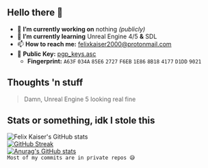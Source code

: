## Hello there 👋

- 🔭 **I’m currently working on** nothing *(publicly)*
- 🌱 **I’m currently learning** Unreal Engine 4/5 **&** SDL
- 📫 **How to reach me:** [felixkaiser2000@protonmail.com](mailto:felixkaiser2000@protonmail.com)
- 🔑 **Public Key:** [pgp_keys.asc](https://keybase.io/foxscore/pgp_keys.asc)
  - **Fingerprint:** `A63F` `034A` `85E6` `2727` `F6EB` `1E86` `8B18` `4177` `D1DD` `9021`

## Thoughts 'n stuff
> Damn, Unreal Engine 5 looking real fine

## Stats or something, idk I stole this
![Felix Kaiser's GitHub stats](https://github-readme-stats.vercel.app/api?username=foxscore&hide=stars&theme=react&hide_border=true)
<br />
[![GitHub Streak](https://github-readme-streak-stats.herokuapp.com?user=foxscore&theme=react&hide_border=true)](https://git.io/streak-stats)
<br />
[![Anurag's GitHub stats](https://github-readme-stats.vercel.app/api/top-langs?username=foxscore&hide=css&layout=compact&theme=react&hide_border=true&cache_seconds=1800)](https://github.com/foxscore/github-readme-stats)
<br />
`Most of my commits are in private repos 😅`

<!--
**foxscore/foxscore** is a ✨ _special_ ✨ repository because its `README.md` (this file) appears on your GitHub profile.

Here are some ideas to get you started:

- 👯 I’m looking to collaborate on ...
- 🤔 I’m looking for help with ...
- 💬 Ask me about ...
- ⚡ Fun fact: ...
-->
